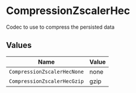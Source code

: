 # CompressionZscalerHec

Codec to use to compress the persisted data


## Values

| Name                        | Value                       |
| --------------------------- | --------------------------- |
| `CompressionZscalerHecNone` | none                        |
| `CompressionZscalerHecGzip` | gzip                        |